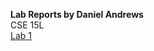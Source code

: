 **Lab Reports by Daniel Andrews**  
CSE 15L  
[Lab 1](https://thedonutdan.github.io/cse15l-lab-reports/lab1.html)
